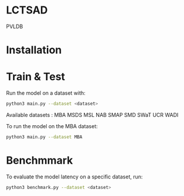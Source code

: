 # LCTSAD
PVLDB

# Installation

# Train & Test

Run the model on a dataset with:
```bash
python3 main.py --dataset <dataset>
```
Available datasets :
MBA MSDS MSL NAB SMAP SMD SWaT UCR WADI

To run the model on the MBA dataset:
```bash
python3 main.py --dataset MBA
```
# Benchmmark
To evaluate the model latency on a specific dataset, run:
```bash
python3 benchmark.py --dataset <dataset>
```


